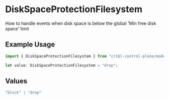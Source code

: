 # DiskSpaceProtectionFilesystem

How to handle events when disk space is below the global 'Min free disk space' limit

## Example Usage

```typescript
import { DiskSpaceProtectionFilesystem } from "cribl-control-plane/models/operations";

let value: DiskSpaceProtectionFilesystem = "drop";
```

## Values

```typescript
"block" | "drop"
```